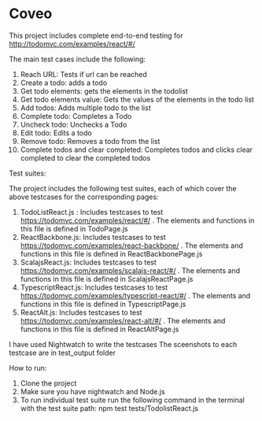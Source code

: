# Coveo
This project includes complete end-to-end testing for http://todomvc.com/examples/react/#/ 

The main test cases include the following:
1. Reach URL: Tests if url can be reached
2. Create a todo: adds a todo
3. Get todo elements: gets the elements in the todolist
4. Get todo elements value: Gets the values of the elements in the todo list
5. Add todos: Adds multiple todo to the list
6. Complete todo: Completes a Todo
7. Uncheck todo: Unchecks a Todo
8. Edit todo: Edits a todo
7. Remove todo: Removes a todo from the list
9. Complete todos and clear completed: Completes todos and clicks clear completed to clear the completed todos

Test suites:

The project includes the following test suites, each of which cover the above testcases for the corresponding pages:
1. TodoListReact.js : Includes testcases to test https://todomvc.com/examples/react/#/ . The elements and functions in this file is defined in TodoPage.js
2. ReactBackbone.js: Includes testcases to test https://todomvc.com/examples/react-backbone/ . The elements and functions in this file is defined in ReactBackbonePage.js
3. ScalajsReact.js: Includes testcases to test https://todomvc.com/examples/scalajs-react/#/ . The elements and functions in this file is defined in ScalajsReactPage.js
4. TypescriptReact.js: Includes testcases to test https://todomvc.com/examples/typescript-react/#/ . The elements and functions in this file is defined in TypescriptPage.js
5. ReactAlt.js: Includes testcases to test https://todomvc.com/examples/react-alt/#/ . The elements and functions in this file is defined in ReactAltPage.js

I have used Nightwatch to write the testcases
The sceenshots to each testcase are in test_output folder

How to run:
1. Clone the project
2. Make sure you have nightwatch and Node.js
3. To run individual test suite run the following command in the terminal with the test suite path: npm test tests/TodolistReact.js



